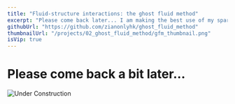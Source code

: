 ```yaml
---
title: "Fluid-structure interactions: the ghost fluid method"
excerpt: "Please come back later... I am making the best use of my spare time on this..."
githubUrl: "https://github.com/zianonlyhk/ghost_fluid_method"
thumbnailUrl: "/projects/02_ghost_fluid_method/gfm_thumbnail.png"
isVip: true
---
```


# Please come back a bit later...
![Under Construction](/under_construction.jpeg "width=500")